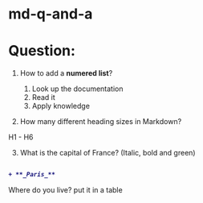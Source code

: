 # md-q-and-a
# Question:
1. How to add a **numered list**?

	1. Look up the documentation
	2. Read it
	3. Apply knowledge

2. How many different heading sizes in Markdown?

H1 - H6

3. What is the capital of France? (Italic, bold and green)
<b><i>
```diff

+ **_Paris_**

```
</i></b>

Where do you live? put it in a table
